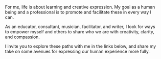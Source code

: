 <!-- The home page's introduction, displayed in a lead next to the portrait. On skinnier devices, this is displayed underneath the portrait. -->

For me, life is about learning and creative expression. My goal as a human being and a professional is to promote and facilitate these in every way I can.

As an educator, consultant, musician, facilitator, and writer, I look for ways to empower myself and others to share who we are with creativity, clarity, and compassion.

I invite you to explore these paths with me in the links below, and share my take on some avenues for expressing our human experience more fully.
